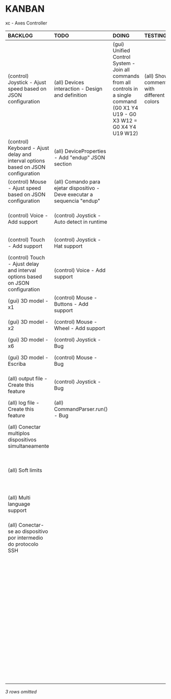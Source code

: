# KANBAN
xc - Axes Controller

|**BACKLOG**                                                                      |**TODO**                                                                 |**DOING**                                                                                                                           |**TESTING**                              |**DONE**                                                                 |
|:--------------------------------------------------------------------------------|:------------------------------------------------------------------------|:-----------------------------------------------------------------------------------------------------------------------------------|:----------------------------------------|:------------------------------------------------------------------------|
|(control) Joystick - Ajust speed based on JSON configuration                     |(all) Devices interaction - Design and definition                        |(gui) Unified Control System - Join all commands from all controls in a single command (G0 X1 Y4 U19 - G0 X3 W12 = G0 X4 Y4 U19 W12)|(all) Show comments with different colors|(SO) NRDP - Communication to server fails over HTTPS                     |
|(control) Keyboard - Ajust delay and interval options based on JSON configuration|(all) DeviceProperties - Add "endup" JSON section                        |                                                                                                                                    |                                         |(control) Keyboard - Auto detection                                      |
|(control) Mouse - Ajust speed based on JSON configuration                        |(all) Comando para ejetar dispositivo - Deve executar a sequencia "endup"|                                                                                                                                    |                                         |(control) Mouse - Auto detection                                         |
|(control) Voice - Add support                                                    |(control) Joystick - Auto detect in runtime                              |                                                                                                                                    |                                         |(all) CommandParser - Parser comments                                    |
|(control) Touch - Add support                                                    |(control) Joystick - Hat support                                         |                                                                                                                                    |                                         |(hardware) Status LED - Blink program                                    |
|(control) Touch - Ajust delay and interval options based on JSON configuration   |(control) Voice - Add support                                            |                                                                                                                                    |                                         |(hardware) Status LED - Cooling system                                   |
|(gui) 3D model - x1                                                              |(control) Mouse - Buttons - Add support                                  |                                                                                                                                    |                                         |(control) Joystick - Add support                                         |
|(gui) 3D model - x2                                                              |(control) Mouse - Wheel - Add support                                    |                                                                                                                                    |                                         |(control) Keyboard - Add support                                         |
|(gui) 3D model - x6                                                              |(control) Joystick - Bug                                                 |                                                                                                                                    |                                         |(control) Mouse - Add support                                            |
|(gui) 3D model - Escriba                                                         |(control) Mouse - Bug                                                    |                                                                                                                                    |                                         |(SO) Sony DualShock 4 - Integration                                      |
|(all) output file - Create this feature                                          |(control) Joystick - Bug                                                 |                                                                                                                                    |                                         |(all) File check before open it - Configuration file                     |
|(all) log file - Create this feature                                             |(all) CommandParser.run() - Bug                                          |                                                                                                                                    |                                         |(all) File check before open it - Program file                           |
|(all) Conectar multiplos dispositivos simultaneamente                            |                                                                         |                                                                                                                                    |                                         |(all) Check and return error when a non configured device is called      |
|(all) Soft limits                                                                |                                                                         |                                                                                                                                    |                                         |(all) File check before open it - Check program before execution         |
|(all) Multi language support                                                     |                                                                         |                                                                                                                                    |                                         |(all) File check before open it - arduino and miniterm.py executables    |
|(all) Conectar-se ao dispositivo por intermedio do protocolo SSH                 |                                                                         |                                                                                                                                    |                                         |(all) Auto detect connected devices                                      |
|                                                                                 |                                                                         |                                                                                                                                    |                                         |(all) CommandParser - Next step is trigged to start when "ok" is received|
|                                                                                 |                                                                         |                                                                                                                                    |                                         |(all) CommandParser - Skip single line comments ';'                      |
|                                                                                 |                                                                         |                                                                                                                                    |                                         |(all) CommandParser - Skip multi lines comments "()"                     |
|                                                                                 |                                                                         |                                                                                                                                    |                                         |(gui) Show FPS (Frames Per Second)                                       |
*3 rows omitted*

